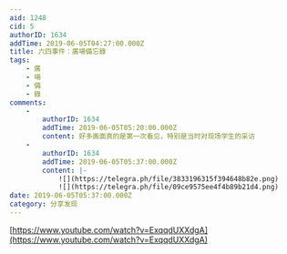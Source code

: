 ```yaml
---
aid: 1248
cid: 5
authorID: 1634
addTime: 2019-06-05T04:27:00.000Z
title: 六四事件：廣場備忘錄
tags:
    - 廣
    - 場
    - 備
    - 錄
comments:
    -
        authorID: 1634
        addTime: 2019-06-05T05:20:00.000Z
        content: 好多画面真的是第一次看见，特别是当时对现场学生的采访
    -
        authorID: 1634
        addTime: 2019-06-05T05:37:00.000Z
        content: |-
            ![](https://telegra.ph/file/3833196315f394648b82e.png)  
            ![](https://telegra.ph/file/09ce9575ee4f4b89b21d4.png)
date: 2019-06-05T05:37:00.000Z
category: 分享发现
---
```


[https://www.youtube.com/watch?v=ExqqdUXXdgA](https://www.youtube.com/watch?v=ExqqdUXXdgA)
